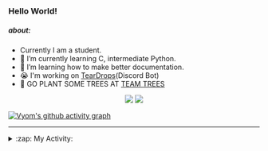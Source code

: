 ### Hello World!

##### about:
- Currently I am a student.
- 🌱 I’m currently learning C, intermediate Python.
- 🌱 I’m learning how to make better documentation.
- 😭 I'm working on [TearDrops](https://github.com/Vyvy-vi/TearDrops)(Discord Bot)
- 🌱 GO PLANT SOME TREES AT [TEAM TREES](https://teamtrees.org/)

<p align="center">
  <a href="https://twitter.com/Vyvy_viM"><img target="_blank" src="https://img.shields.io/badge/twitter%20@Vyvy_viM-0D95E8?style=for-the-badge&logo=twitter&logoColor=white"/></a> 
  <a href="https://vyvy-vi.github.io/portfolio"><img target="_blank" src="https://img.shields.io/badge/-I%27m_craving_for_open_source-green?style=for-the-badge&logo=github&logoColor=black"/></a> 
</p>

[![Vyom's github activity graph](https://activity-graph.herokuapp.com/graph?username=Vyvy-vi)](https://github.com/ashutosh00710/github-readme-activity-graph)

---
<details>
  <summary>:zap: My Activity:</summary>
  
<!--START_SECTION:waka-->
**I'm a Night 🦉** 

```text
🌞 Morning    38 commits     █░░░░░░░░░░░░░░░░░░░░░░░░   5.7% 
🌆 Daytime    217 commits    ████████░░░░░░░░░░░░░░░░░   32.53% 
🌃 Evening    243 commits    █████████░░░░░░░░░░░░░░░░   36.43% 
🌙 Night      169 commits    ██████░░░░░░░░░░░░░░░░░░░   25.34%

```
📅 **I'm Most Productive on Thursday** 

```text
Monday       97 commits     ███░░░░░░░░░░░░░░░░░░░░░░   14.54% 
Tuesday      88 commits     ███░░░░░░░░░░░░░░░░░░░░░░   13.19% 
Wednesday    133 commits    █████░░░░░░░░░░░░░░░░░░░░   19.94% 
Thursday     140 commits    █████░░░░░░░░░░░░░░░░░░░░   20.99% 
Friday       40 commits     █░░░░░░░░░░░░░░░░░░░░░░░░   6.0% 
Saturday     78 commits     ███░░░░░░░░░░░░░░░░░░░░░░   11.69% 
Sunday       91 commits     ███░░░░░░░░░░░░░░░░░░░░░░   13.64%

```


📊 **This Week I Spent My Time On** 

```text
🔥 Editors: 
Vim                      8 hrs 31 mins       █████████████████████████   100.0%

🐱‍💻 Projects: 
TheGame                  3 hrs 46 mins       ███████████░░░░░░░░░░░░░░   44.28% 
TEC-Discord-Automation   2 hrs 54 mins       ████████░░░░░░░░░░░░░░░░░   34.16% 
notion-api               1 hr 18 mins        ███░░░░░░░░░░░░░░░░░░░░░░   15.25% 
discourse-data           27 mins             █░░░░░░░░░░░░░░░░░░░░░░░░   5.31% 
Unknown Project          5 mins              ░░░░░░░░░░░░░░░░░░░░░░░░░   0.99%

```


<!--END_SECTION:waka-->
</details>
